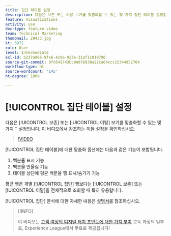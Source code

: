 ```yaml
---
title: 집단 테이블 설정
description: 다음은 보존 또는 이탈 보기를 맞춤화할 수 있는 몇 가지 집단 테이블 설정입니다. 이 비디오에서 강조하는 이들 설정을 확인하십시오.
feature: Visualizations
activity: use
doc-type: feature video
team: Technical Marketing
thumbnail: 29433.jpg
kt: 3972
role: User
level: Intermediate
exl-id: b237a965-9fe6-4c9a-923e-31af1c019790
source-git-commit: 8fc641743bc9e07b838a22ca64ccc15344d52764
workflow-type: ht
source-wordcount: '145'
ht-degree: 100%

---
```


# [!UICONTROL 집단 테이블] 설정

다음은 [!UICONTROL 보존] 또는 [!UICONTROL 이탈] 보기를 맞춤화할 수 있는 몇 가지 ¨ 설정입니다. 이 비디오에서 강조하는 이들 설정을 확인하십시오.

>[!VIDEO](https://video.tv.adobe.com/v/29433/?quality=12&learn=on)

[!UICONTROL 집단 테이블]에 대한 맞춤화 옵션에는 다음과 같은 기능이 포함됩니다.

1. 백분율 표시 기능
1. 백분율 반올림 기능
1. 테이블 상단에 평균 백분율 행 표시/숨기기 기능

평균 행은 개별 [!UICONTROL 집단] 행보다는 [!UICONTROL 보존] 또는 [!UICONTROL 이탈]을 전체적으로 조회할 때 특히 유용합니다.

[!UICONTROL 집단] 분석에 대한 자세한 내용은 [설명서](https://experienceleague.adobe.com/docs/analytics/analyze/analysis-workspace/visualizations/cohort-table/t-cohort.html?lang=ko)를 참조하십시오.

>[!INFO]
>
> 이 비디오는 [고객 여정의 디지털 터치 포인트에 대한 가치 부여](https://experienceleague.adobe.com/?recommended=Analytics-U-1-2020.2) 교육 과정의 일부로, Experience League에서 무료로 제공됩니다!